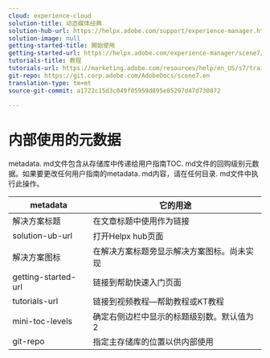 ```yaml
---
cloud: experience-cloud
solution-title: 动态媒体经典
solution-hub-url: https://helpx.adobe.com/support/experience-manager.html
solution-image: null
getting-started-title: 開始使用
getting-started-url: https://helpx.adobe.com/experience-manager/scene7/topics/getting-started.html
tutorials-title: 教程
tutorials-url: https://marketing.adobe.com/resources/help/en_US/s7/training-videos/
git-repo: https://git.corp.adobe.com/AdobeDocs/scene7.en
translation-type: tm+mt
source-git-commit: a1722c15d3c049f05959d895e85297d47d730872

---
```



# 内部使用的元数据

metadata. md文件包含从存储库中传递给用户指南TOC. md文件的回购级别元数据。如果要更改任何用户指南的metadata. md内容，请在任何目录. md文件中执行此操作。

| metadata | 它的用途 |
|--- |--- |
| 解决方案标题 | 在文章标题中使用作为链接 |
| solution-ub-url | 打开Helpx hub页面 |
| 解决方案图标 | 在解决方案标题旁显示解决方案图标。尚未实现 |
| getting-started-url | 链接到帮助快速入门页面 |
| tutorials-url | 链接到视频教程—帮助教程或KT教程 |
| mini-toc-levels | 确定右侧边栏中显示的标题级别数。默认值为2 |
| git-repo | 指定主存储库的位置以供内部使用 |
